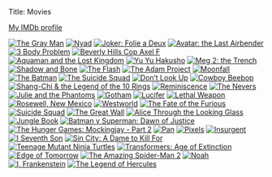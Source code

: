 Title: Movies

[My IMDb profile](http://www.imdb.com/name/nm6581754)

[![The Gray Man][tt1649418_img]][tt1649418]
[![Nyad][tt5302918_img]][tt5302918]
[![Joker: Folie a Deux][tt11315808_img]][tt11315808]
[![Avatar: the Last Airbender][tt9018736_img]][tt9018736]
[![3 Body Problem][tt13016388_img]][tt13016388]
[![Beverly Hills Cop Axel F][tt3083016_img]][tt3083016]
[![Aquaman and the Lost Kingdom][tt9663764_img]][tt9663764]
[![Yu Yu Hakusho][tt13664452_img]][tt13664452]
[![Meg 2: the Trench][tt9224104_img]][tt9224104]
[![Shadow and Bone][tt2403776_img]][tt2403776]
[![The Flash][tt0439572_img]][tt0439572]
[![The Adam Project][tt2463208_img]][tt2463208]
[![Moonfall][tt5834426_img]][tt5834426]
[![The Batman][tt1877830_img]][tt1877830]
[![The Suicide Squad][tt6334354_img]][tt6334354]
[![Don’t Look Up][tt11286314_img]][tt11286314]
[![Cowboy Beebop][tt1267295_img]][tt1267295]
[![Shang-Chi & the Legend of the 10 Rings][tt9376612_img]][tt9376612]
[![Reminiscence][tt3272066_img]][tt3272066]
[![The Nevers][tt8697870_img]][tt8697870]
[![Julie and the Phantoms][tt10183988_img]][tt10183988]
[![Gotham][tt3749900_img]][tt3749900]
[![Lucifer][tt4052886_img]][tt4052886]
[![Lethal Weapon][tt5164196_img]][tt5164196]
[![Rosewell, New Mexico][tt7588054_img]][tt7588054]
[![Westworld][tt0475784_img]][tt0475784]
[![The Fate of the Furious][tt4630562_img]][tt4630562]
[![Suicide Squad][tt1386697_img]][tt1386697]
[![The Great Wall][tt2034800_img]][tt2034800]
[![Alice Through the Looking Glass][tt2567026_img]][tt2567026]
[![Jungle Book][tt3040964_img]][tt3040964]
[![Batman v Superman: Dawn of Justice][tt2975590_img]][tt2975590]
[![The Hunger Games: Mockingjay - Part 2][tt1951266_img]][tt1951266]
[![Pan][tt3332064_img]][tt3332064]
[![Pixels][tt2120120_img]][tt2120120]
[![Insurgent][tt2908446_img]][tt2908446]
[![I Seventh Son][tt1121096_img]][tt1121096]
[![Sin City: A Dame to Kill For][tt0458481_img]][tt0458481]
[![Teenage Mutant Ninja Turtles][tt1291150_img]][tt1291150]
[![Transformers: Age of Extinction][tt2109248_img]][tt2109248]
[![Edge of Tomorrow][tt1631867_img]][tt1631867]
[![The Amazing Spider-Man 2][tt1872181_img]][tt1872181]
[![Noah][tt1959490_img]][tt1959490]
[![I, Frankenstein][tt1418377_img]][tt1418377]
[![The Legend of Hercules][tt1043726_img]][tt1043726]

[tt1649418_img]: {filename}/media/2022-the_gray_man.jpg
[tt5302918_img]: {filename}/media/2023-nyad.jpg
[tt11315808_img]: {filename}/media/2024-joker.jpg
[tt9018736_img]: {filename}/media/2024-avatar_the_last_airbender.jpg
[tt13016388_img]: {filename}/media/2024-3_body_problem.jpg
[tt3083016_img]: {filename}/media/2024-beverly_hills_cop_axel_f.jpg
[tt9663764_img]: {filename}/media/2024-aquaman_and_the_lost_kingdom.jpg
[tt13664452_img]: {filename}/media/2023-yu_yu_hakusho.jpg
[tt9224104_img]: {filename}/media/2023-meg_2.jpg
[tt2403776_img]: {filename}/media/2021-shadow_and_bone.jpg
[tt0439572_img]: {filename}/media/2023-the_flash.jpg 
[tt2463208_img]: {filename}/media/2022-the_adam_project.jpg
[tt5834426_img]: {filename}/media/2022-moonfall.jpg
[tt1877830_img]: {filename}/media/2022-the_batman.jpg
[tt6334354_img]: {filename}/media/2021-the_suicide_squad.jpg
[tt11286314_img]: {filename}/media/2021-dont_look_up.jpg
[tt1267295_img]: {filename}/media/2021-cowboy_beebop.jpg
[tt9376612_img]: {filename}/media/2021-shang-chi.jpg
[tt3272066_img]: {filename}/media/2021-reminiscence.jpg
[tt8697870_img]: {filename}/media/2021-the_nevers.jpg
[tt10183988_img]: {filename}/media/2020-julie_and_the_phantoms.jpg
[tt3749900_img]: {filename}/media/2014-gotham.jpg
[tt4052886_img]: {filename}/media/2016-lucifer.jpg
[tt5164196_img]: {filename}/media/2016-lethal_weapon.jpg
[tt7588054_img]: {filename}/media/2019-rosewell_new_mexico.jpg
[tt0475784_img]: {filename}/media/2016-westworld.jpg
[tt4630562_img]: {filename}/media/2017-the_fate_of_the_furious.jpg
[tt1386697_img]: {filename}/media/2016-suicide_squad.jpg
[tt2034800_img]: {filename}/media/2016-the_great_wall.jpg
[tt2567026_img]: {filename}/media/2016-alice_through_the_looking_glass.jpg
[tt3040964_img]: {filename}/media/2016-jungle_book.jpg
[tt2975590_img]: {filename}/media/2016-batman_v_superman_-_dawn_of_justice.jpg
[tt1951266_img]: {filename}/media/2015_the_hunger_games_-_mockingjay_(Part_2).jpg
[tt3332064_img]: {filename}/media/2015-pan.jpg
[tt2120120_img]: {filename}/media/2015-pixels.jpg
[tt2908446_img]: {filename}/media/2015-insurgent.jpg
[tt1121096_img]: {filename}/media/2014-seventh_son.jpg
[tt0458481_img]: {filename}/media/2014-sin_city_-_a_dame_to_kill_for.jpg
[tt1291150_img]: {filename}/media/2014-teenage_mutant_ninja_turtles.jpg
[tt2109248_img]: {filename}/media/2014-transformers_-_age_of_extinction.jpg
[tt1631867_img]: {filename}/media/2014-edge_of_tomorrow.jpg
[tt1872181_img]: {filename}/media/2014-the_amazing_spider-man_2.jpg
[tt1959490_img]: {filename}/media/2014-noah.jpg
[tt1418377_img]: {filename}/media/2014-i,_frankenstein.jpg
[tt1043726_img]: {filename}/media/2014-the_legend_of_hercules.jpg

[tt1649418]: http://www.imdb.com/title/tt1649418
[tt5302918]: http://www.imdb.com/title/tt5302918
[tt11315808]: http://www.imdb.com/title/tt11315808
[tt9018736]: http://www.imdb.com/title/tt9018736
[tt13016388]: http://www.imdb.com/title/tt13016388
[tt3083016]: http://www.imdb.com/title/tt3083016
[tt9663764]: http://www.imdb.com/title/tt9663764
[tt13664452]: http://www.imdb.com/title/tt13664452
[tt9224104]: http://www.imdb.com/title/tt9224104
[tt2403776]: http://www.imdb.com/title/tt2403776
[tt0439572]: http://www.imdb.com/title/tt0439572
[tt2463208]: http://www.imdb.com/title/tt2463208
[tt5834426]: http://www.imdb.com/title/tt5834426
[tt1877830]: http://www.imdb.com/title/tt1877830
[tt6334354]: http://www.imdb.com/title/tt6334354
[tt11286314]: http://www.imdb.com/title/tt11286314
[tt1267295]: http://www.imdb.com/title/tt1267295
[tt9376612]: http://www.imdb.com/title/tt9376612
[tt3272066]: http://www.imdb.com/title/tt3272066
[tt8697870]: http://www.imdb.com/title/tt8697870
[tt10183988]: http://www.imdb.com/title/tt10183988
[tt3749900]: http://www.imdb.com/title/tt3749900
[tt4052886]: http://www.imdb.com/title/tt4052886
[tt5164196]: http://www.imdb.com/title/tt5164196
[tt7588054]: http://www.imdb.com/title/tt7588054
[tt0475784]: http://www.imdb.com/title/tt0475784
[tt4630562]: http://www.imdb.com/title/tt4630562
[tt1386697]: http://www.imdb.com/title/tt1386697
[tt2034800]: http://www.imdb.com/title/tt2034800
[tt2567026]: http://www.imdb.com/title/tt2567026
[tt3040964]: http://www.imdb.com/title/tt3040964
[tt2975590]: http://www.imdb.com/title/tt2975590
[tt1951266]: http://www.imdb.com/title/tt1951266
[tt3332064]: http://www.imdb.com/title/tt3332064
[tt2120120]: http://www.imdb.com/title/tt2120120
[tt2908446]: http://www.imdb.com/title/tt2908446
[tt1121096]: http://www.imdb.com/title/tt1121096
[tt0458481]: http://www.imdb.com/title/tt0458481
[tt1291150]: http://www.imdb.com/title/tt1291150
[tt2109248]: http://www.imdb.com/title/tt2109248
[tt1631867]: http://www.imdb.com/title/tt1631867
[tt1872181]: http://www.imdb.com/title/tt1872181
[tt1959490]: http://www.imdb.com/title/tt1959490
[tt1418377]: http://www.imdb.com/title/tt1418377
[tt1043726]: http://www.imdb.com/title/tt1043726

